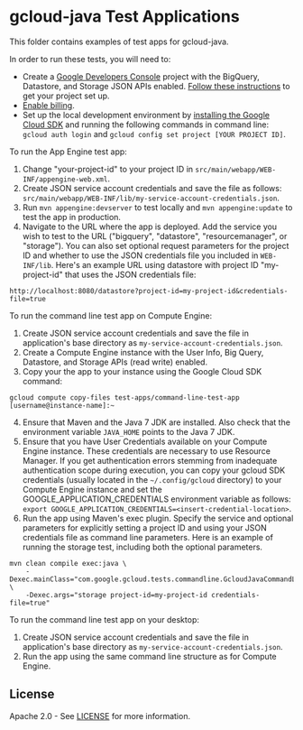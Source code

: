 gcloud-java Test Applications
=============================

This folder contains examples of test apps for gcloud-java.

In order to run these tests, you will need to:

* Create a [Google Developers Console](https://console.developers.google.com/) project with the BigQuery, Datastore, and Storage JSON APIs enabled. [Follow these instructions](https://cloud.google.com/docs/authentication#preparation) to get your project set up.
* [Enable billing](https://support.google.com/cloud/answer/6158867?hl=en).
* Set up the local development environment by [installing the Google Cloud SDK](https://cloud.google.com/sdk/) and running the following commands in command line: `gcloud auth login` and `gcloud config set project [YOUR PROJECT ID]`.

To run the App Engine test app:

1. Change "your-project-id" to your project ID in `src/main/webapp/WEB-INF/appengine-web.xml`.
2. Create JSON service account credentials and save the file as follows: `src/main/webapp/WEB-INF/lib/my-service-account-credentials.json`.
3. Run `mvn appengine:devserver` to test locally and `mvn appengine:update` to test the app in production.
4. Navigate to the URL where the app is deployed. Add the service you wish to test to the URL ("bigquery", "datastore", "resourcemanager", or "storage"). You can also set optional request parameters for the project ID and whether to use the JSON credentials file you included in `WEB-INF/lib`. Here's an example URL using datastore with project ID "my-project-id" that uses the JSON credentials file:

  ```
  http://localhost:8080/datastore?project-id=my-project-id&credentials-file=true
  ```

To run the command line test app on Compute Engine:

1. Create JSON service account credentials and save the file in application's base directory as `my-service-account-credentials.json`.
2. Create a Compute Engine instance with the User Info, Big Query, Datastore, and Storage APIs (read write) enabled.
3. Copy your the app to your instance using the Google Cloud SDK command:

  ```
  gcloud compute copy-files test-apps/command-line-test-app [username@instance-name]:~
  ```
4. Ensure that Maven and the Java 7 JDK are installed.  Also check that the environment variable `JAVA_HOME` points to the Java 7 JDK.
5. Ensure that you have User Credentials available on your Compute Engine instance. These credentials are necessary to use Resource Manager. If you get authentication errors stemming from inadequate authentication scope during execution, you can copy your gcloud SDK credentials (usually located in the `~/.config/gcloud` directory) to your Compute Engine instance and set the GOOGLE_APPLICATION_CREDENTIALS environment variable as follows: `export GOOGLE_APPLICATION_CREDENTIALS=<insert-credential-location>`.
6. Run the app using Maven's exec plugin. Specify the service and optional parameters for explicitly setting a project ID and using your JSON credentials file as command line parameters. Here is an example of running the storage test, including both the optional parameters.

  ```
  mvn clean compile exec:java \
      -Dexec.mainClass="com.google.gcloud.tests.commandline.GcloudJavaCommandLineTest" \
      -Dexec.args="storage project-id=my-project-id credentials-file=true"
  ```

To run the command line test app on your desktop:

1. Create JSON service account credentials and save the file in application's base directory as `my-service-account-credentials.json`.
2. Run the app using the same command line structure as for Compute Engine.

License
-------

Apache 2.0 - See [LICENSE](https://github.com/GoogleCloudPlatform/gcloud-java-examples/blob/master/LICENSE) for more information.
